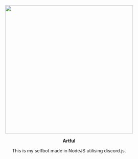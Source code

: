 <div align="center">
	<img src="https://cdn.discordapp.com/avatars/189696688657530880/a40006d90d415c22caef55fa73c1411e.webp?size=400" width="400" />
	<br />
	<p><strong>Artful</strong></p>
	<p>This is my selfbot made in NodeJS utilising discord.js.</p>
	<br />
</div>